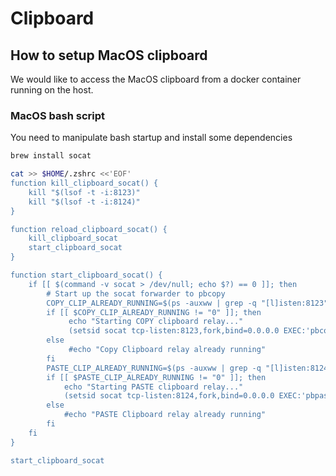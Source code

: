 # Clipboard

## How to setup MacOS clipboard

We would like to access the MacOS clipboard from a docker container running on the host.

### MacOS bash script

You need to manipulate bash startup and install some dependencies

``` bash
brew install socat

cat >> $HOME/.zshrc <<'EOF'
function kill_clipboard_socat() {
    kill "$(lsof -t -i:8123)"
    kill "$(lsof -t -i:8124)"
}

function reload_clipboard_socat() {
    kill_clipboard_socat
    start_clipboard_socat
}

function start_clipboard_socat() {
    if [[ $(command -v socat > /dev/null; echo $?) == 0 ]]; then
        # Start up the socat forwarder to pbcopy
        COPY_CLIP_ALREADY_RUNNING=$(ps -auxww | grep -q "[l]isten:8123"; echo $?)
        if [[ $COPY_CLIP_ALREADY_RUNNING != "0" ]]; then
             echo "Starting COPY clipboard relay..."
             (setsid socat tcp-listen:8123,fork,bind=0.0.0.0 EXEC:'pbcopy' &) > /dev/null 2>&1
        else
             #echo "Copy Clipboard relay already running"
        fi
        PASTE_CLIP_ALREADY_RUNNING=$(ps -auxww | grep -q "[l]isten:8124"; echo $?)
        if [[ $PASTE_CLIP_ALREADY_RUNNING != "0" ]]; then
            echo "Starting PASTE clipboard relay..."
            (setsid socat tcp-listen:8124,fork,bind=0.0.0.0 EXEC:'pbpaste' &) > /dev/null 2>&1
        else
            #echo "PASTE Clipboard relay already running"
        fi
    fi
}

start_clipboard_socat
```
